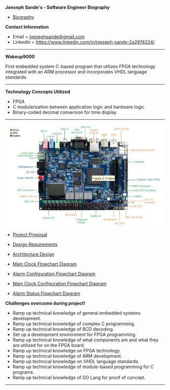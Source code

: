 **Joeseph Sande's - Software Engineer Biography**

* [Biography](https://github.com/JSande2021/StartHere/blob/main/README.md)

**Contact Information**

- Email = joesephsande@gmail.com
- LinkedIn = https://www.linkedin.com/in/joeseph-sande-2a2974224/


<hr>

**Wakeup9000**

First embedded system C-based program that utilizes FPGA technology integrated with an ARM processor and incorporates VHDL language standards.

<hr>

**Technology Concepts Utilized**

- FPGA
- C modularization between application logic and hardware logic
- Binary-coded decimal conversion for time display

<hr>

![FPGA Board](FPGABoard.png)

* [Project Proposal](https://github.com/JSande2021/Wakeup9000/blob/main/ProjectProposal.pdf)

* [Design Requirements](https://github.com/JSande2021/Wakeup9000/blob/main/DesignRequirements.pdf)

* [Architecture Design](https://github.com/JSande2021/Wakeup9000/blob/main/ArchitectureDesign.pdf)

* [Main Clock Flowchart Diagram](https://github.com/JSande2021/Wakeup9000/blob/main/MainClockFlowchart.png)

* [Alarm Configuration Flowchart Diagram](https://github.com/JSande2021/Wakeup9000/blob/main/alarmconfigflowchart.png)

* [Main Clock Configuration Flowchart Diagram](https://github.com/JSande2021/Wakeup9000/blob/main/checkconfigflowchart.png)

* [Alarm Status Flowchart Diagram](https://github.com/JSande2021/Wakeup9000/blob/main/checkalarmstatusflowchart.png)


**Challenges overcome during project!**

- Ramp up technical knowledge of general embedded systems development.
- Ramp up technical knowledge of complex C programming.
- Ramp up technical knowledge of BCD decoding.
- Set up a development environment for FPGA programming.
- Ramp up technical knowledge of what components are and what they are utilized for on the FPGA board.
- Ramp up technical knowledge on FPGA technology.
- Ramp up technical knowledge of ARM development.
- Ramp up technical knowledge on VHDL language standards.
- Ramp up technical knowledge of module-based programming for C programs.
- Ramp up technical knowledge of GO Lang for proof of concept.

<hr>
